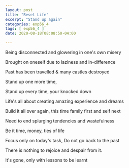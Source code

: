 ```yaml
---
layout: post
title: "Reset Life"
excerpt: "Stand up again"
categories: exp56_4
tags: [ exp56_4 ]
date: 2020-08-18T08:08:50-04:00

---
```


Being disconnected and glowering in one's own misery

Brought on oneself due to laziness and in-difference

Past has been travelled & many castles destroyed

Stand up one more time,

Stand up every time, your knocked down

Life's all about creating amazing experience and dreams

Build it all over again, this time family first and self next

Need to end splurging tendencies and wastefulness

Be it time, money, ties of life

Focus only on today's task, Do not go back to the past

There is nothing to rejoice and despair from it.

It's gone, only with lessons to be learnt
